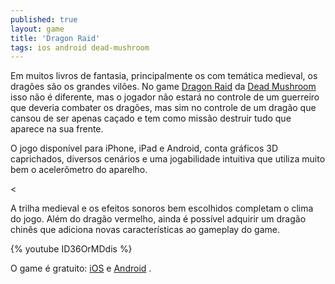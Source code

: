 ```yaml
---
published: true
layout: game
title: 'Dragon Raid'
tags: ios android dead-mushroom
---
```

Em muitos livros de fantasia, principalmente os com tem&#225;tica medieval, os drag&#245;es s&#227;o os grandes vil&#245;es. No game <a href="http://www.deadmushroom.com/?portfolio=dragon-raid" target="_blank">Dragon Raid</a>
 da <a href="http://www.deadmushroom.com/" target="_blank">Dead Mushroom</a>
 isso n&#227;o &#233; diferente, mas o jogador n&#227;o estar&#225; no controle de um guerreiro que deveria combater os drag&#245;es, mas sim no controle de um drag&#227;o que cansou de ser apenas ca&#231;ado e tem como miss&#227;o destruir tudo que aparece na sua frente.
 

 
O jogo dispon&#237;vel para iPhone, iPad e Android, conta gr&#225;ficos 3D caprichados, diversos cen&#225;rios e uma jogabilidade intuitiva que utiliza muito bem o aceler&#244;metro do aparelho. 
 

<

A trilha medieval e os efeitos sonoros bem escolhidos completam o clima do jogo.
Al&#233;m do drag&#227;o vermelho, ainda &#233; poss&#237;vel adquirir um drag&#227;o chin&#234;s que adiciona novas caracter&#237;sticas ao gameplay do game.
 
 


{% youtube ID36OrMDdis %}

O game &#233; gratuito: <a href="https://itunes.apple.com/us/app/dragon-raid-village-at-war/id477587913?mt=8" target="_blank">iOS</a>
 e <a href="https://play.google.com/store/apps/details?id=com.imaxgames.dragonraid&hl=pt_PT" target="_blank">Android</a>
.
 

